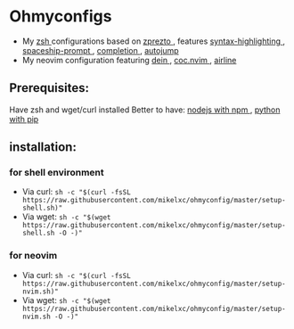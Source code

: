 # Ohmyconfigs
- My [ zsh ]( https://www.zsh.org ) configurations based on [ zprezto ]( https://github.com/sorin-ionescu/prezto ), features [ syntax-highlighting ]( https://github.com/zsh-users/zsh-syntax-highlighting ), [ spaceship-prompt ]( https://github.com/denysdovhan/spaceship-prompt ), [ completion ]( https://github.com/sorin-ionescu/prezto/blob/992b9de5050f38cdefee26dc020175506c8469a2/modules/completion/README.md ), [ autojump ]( https://github.com/wting/autojump )
- My neovim configuration featuring [ dein ]( https://github.com/Shougo/dein.vim ), [ coc.nvim ]( https://github.com/neoclide/coc.nvim ), [ airline ]( https://github.com/vim-airline/vim-airline )
## Prerequisites:
Have zsh and wget/curl installed
Better to have: [ nodejs with npm ]( https://github.com/nodejs/node ), [ python with pip ]( https://www.python.org )
## installation: 
### for shell environment
- Via curl: `sh -c "$(curl -fsSL https://raw.githubusercontent.com/mikelxc/ohmyconfig/master/setup-shell.sh)"`
- Via wget: `sh -c "$(wget https://raw.githubusercontent.com/mikelxc/ohmyconfig/master/setup-shell.sh -O -)"`
### for neovim
- Via curl: `sh -c "$(curl -fsSL https://raw.githubusercontent.com/mikelxc/ohmyconfig/master/setup-nvim.sh)"`
- Via wget: `sh -c "$(wget https://raw.githubusercontent.com/mikelxc/ohmyconfig/master/setup-nvim.sh -O -)"`
